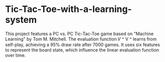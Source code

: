 # Tic-Tac-Toe-with-a-learning-system
This project features a PC vs. PC Tic-Tac-Toe game based on "Machine Learning" by Tom M. Mitchell. The evaluation function  𝑉 ^ V ^   learns from self-play, achieving a 95% draw rate after 7000 games. It uses six features to represent the board state, which influence the linear evaluation function over time.
